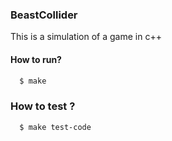 ### BeastCollider

This is a simulation of a game in c++

#### How to run?
```sh
  $ make
```

### How to test ?
```sh
  $ make test-code
```
